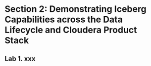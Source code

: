 # Section 2: Demonstrating Iceberg Capabilities across the Data Lifecycle and Cloudera Product Stack

## Lab 1. xxx
